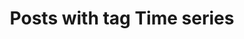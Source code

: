 ---
layout: tag
title: Posts with tag Time series
summary: posts with tag Times eries
tag: Timeseries
permalink: /tags/timeseries/
sitemap: false
---